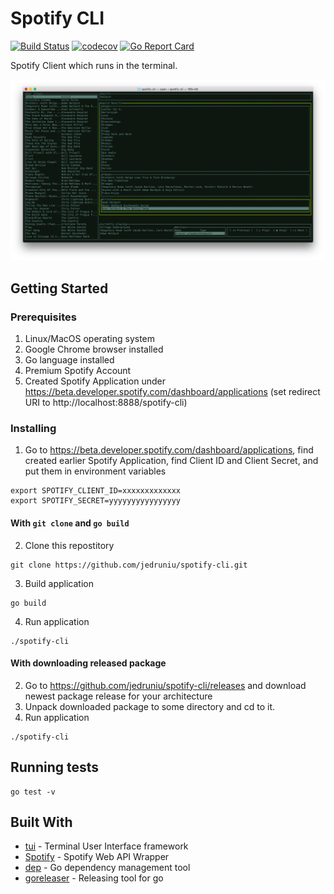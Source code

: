 # Spotify CLI
[![Build Status](https://travis-ci.org/jedruniu/spotify-cli.svg?branch=master)](https://travis-ci.org/jedruniu/spotify-cli)
[![codecov](https://codecov.io/gh/jedruniu/spotify-cli/branch/master/graph/badge.svg)](https://codecov.io/gh/jedruniu/spotify-cli)
[![Go Report Card](https://goreportcard.com/badge/github.com/jedruniu/spotify-cli)](https://goreportcard.com/report/github.com/jedruniu/spotify-cli)

Spotify Client which runs in the terminal.

![screenshot](screen_shot.png)

## Getting Started

### Prerequisites
1. Linux/MacOS operating system
2. Google Chrome browser installed
3. Go language installed 
4. Premium Spotify Account
5. Created Spotify Application under https://beta.developer.spotify.com/dashboard/applications (set redirect URI to http://localhost:8888/spotify-cli)

### Installing
1. Go to https://beta.developer.spotify.com/dashboard/applications, find created earlier Spotify Application, find Client ID and Client Secret, and put them in environment variables
```
export SPOTIFY_CLIENT_ID=xxxxxxxxxxxxx
export SPOTIFY_SECRET=yyyyyyyyyyyyyyyy
```

#### With `git clone` and `go build`
2. Clone this repostitory
```
git clone https://github.com/jedruniu/spotify-cli.git
``` 
3. Build application
```
go build
```
4. Run application
```
./spotify-cli
```

#### With downloading released package
2. Go to https://github.com/jedruniu/spotify-cli/releases and download newest package release for your architecture
3. Unpack downloaded package to some directory and cd to it. 
4. Run application
```
./spotify-cli
```

## Running tests

```
go test -v
```
## Built With
* [tui](https://github.com/marcusolsson/tui-go) - Terminal User Interface framework
* [Spotify](https://github.com/zmb3/spotify) - Spotify Web API Wrapper
* [dep](https://github.com/golang/dep) - Go dependency management tool
* [goreleaser](https://goreleaser.com) - Releasing tool for go

